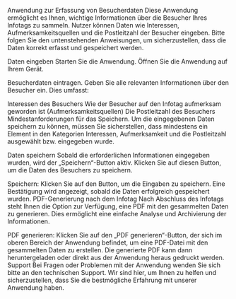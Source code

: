 Anwendung zur Erfassung von Besucherdaten
Diese Anwendung ermöglicht es Ihnen, wichtige Informationen über die Besucher Ihres Infotags zu sammeln. Nutzer können Daten wie Interessen, Aufmerksamkeitsquellen und die Postleitzahl der Besucher eingeben. Bitte folgen Sie den untenstehenden Anweisungen, um sicherzustellen, dass die Daten korrekt erfasst und gespeichert werden.

Daten eingeben
Starten Sie die Anwendung. Öffnen Sie die Anwendung auf Ihrem Gerät.

Besucherdaten eintragen. Geben Sie alle relevanten Informationen über den Besucher ein. Dies umfasst:

Interessen des Besuchers
Wie der Besucher auf den Infotag aufmerksam geworden ist (Aufmerksamkeitsquellen)
Die Postleitzahl des Besuchers
Mindestanforderungen für das Speichern. Um die eingegebenen Daten speichern zu können, müssen Sie sicherstellen, dass mindestens ein Element in den Kategorien Interessen, Aufmerksamkeit und die Postleitzahl ausgewählt bzw. eingegeben wurde.

Daten speichern
Sobald die erforderlichen Informationen eingegeben wurden, wird der „Speichern“-Button aktiv. Klicken Sie auf diesen Button, um die Daten des Besuchers zu speichern.

Speichern: Klicken Sie auf den Button, um die Eingaben zu speichern. Eine Bestätigung wird angezeigt, sobald die Daten erfolgreich gespeichert wurden.
PDF-Generierung nach dem Infotag
Nach Abschluss des Infotags steht Ihnen die Option zur Verfügung, eine PDF mit den gesammelten Daten zu generieren. Dies ermöglicht eine einfache Analyse und Archivierung der Informationen.

PDF generieren: Klicken Sie auf den „PDF generieren“-Button, der sich im oberen Bereich der Anwendung befindet, um eine PDF-Datei mit den gesammelten Daten zu erstellen. Die generierte PDF kann dann heruntergeladen oder direkt aus der Anwendung heraus gedruckt werden.
Support
Bei Fragen oder Problemen mit der Anwendung wenden Sie sich bitte an den technischen Support. Wir sind hier, um Ihnen zu helfen und sicherzustellen, dass Sie die bestmögliche Erfahrung mit unserer Anwendung haben.
